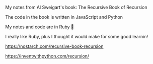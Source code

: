 My notes from Al Sweigart's book: The Recursive Book of Recursion

The code in the book is written in JavaScript and Python

My notes and code are in Ruby 👀

I really like Ruby, plus I thought it would make for some good learnin!

https://nostarch.com/recursive-book-recursion

https://inventwithpython.com/recursion/
